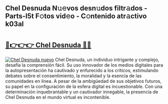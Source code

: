 ## Chel Desnuda N𝚞𝚎vos desn𝚞dos filtr𝚊dos - Parts-l5t F𝚘tos vid𝚎o - C𝚘ntenido atr𝚊ctivo k03aI

# <h2><a href="http://mbden1e.tromn.icu/?c=Chel+Desnuda">🔗👉👉👉 Chel Desnuda 🔗🔗</a></h2>

[![Chel Desnuda nuevo](https://i.imgur.com/pEAQMta.gif)](http://mbden1e.tromn.icu/?c=Chel+Desnuda)
Chel Desnuda, un individuo intrigante y complejo, desafía la comprensión fácil. Su uso innovador de los medios digitales para la autopresentación ha cautivado y enfurecido a los críticos, estimulando debates sobre el consentimiento, la moralidad y la esencia de las comunidades en línea. A pesar de la ambigüedad de sus objetivos futuros, su papel en la configuración de la esfera digital es incuestionable. Con una determinación inquebrantable y un cautivador innegable, la presencia de Chel Desnuda en el mundo virtual es incontenible.
